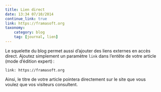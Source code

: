 ```yaml
---
title: Lien direct
date: 13:34 07/10/2014
continue_link: true
link: https://framasoft.org
taxonomy:
    category: blog
    tag: [journal, lien]
---
```


Le squelette du blog permet aussi d’ajouter des liens externes en accès direct. Ajoutez simplement un paramètre `link` dans l’entête de votre article (mode d’édition expert) :

```
link: https://framasoft.org
```

Ainsi, le titre de votre article pointera directement sur le site que vous voulez que vos visiteurs consultent.

